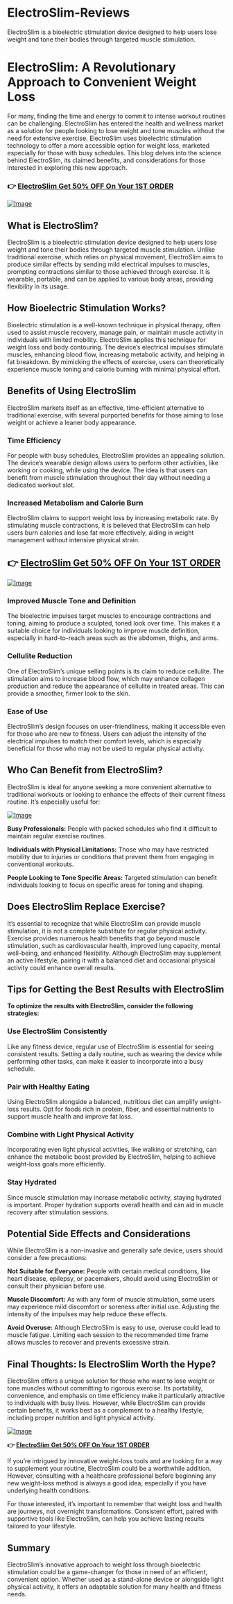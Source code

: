 # ElectroSlim-Reviews
ElectroSlim is a bioelectric stimulation device designed to help users lose weight and tone their bodies through targeted muscle stimulation.

# ElectroSlim: A Revolutionary Approach to Convenient Weight Loss

For many, finding the time and energy to commit to intense workout routines can be challenging. ElectroSlim has entered the health and wellness market as a solution for people looking to lose weight and tone muscles without the need for extensive exercise. ElectroSlim uses bioelectric stimulation technology to offer a more accessible option for weight loss, marketed especially for those with busy schedules. This blog delves into the science behind ElectroSlim, its claimed benefits, and considerations for those interested in exploring this new approach.

### **👉 [ElectroSlim Get 50% OFF On Your 1ST ORDER](https://tracking.getelectroslim-at.com/SH16c)**


[![Image](https://cdn.truegcloud.com/electroslim/images/danmike-90.webp)](https://tracking.getelectroslim-at.com/SH16c)

## What is ElectroSlim?

ElectroSlim is a bioelectric stimulation device designed to help users lose weight and tone their bodies through targeted muscle stimulation. Unlike traditional exercise, which relies on physical movement, ElectroSlim aims to produce similar effects by sending mild electrical impulses to muscles, prompting contractions similar to those achieved through exercise. It is wearable, portable, and can be applied to various body areas, providing flexibility in its usage.

## How Bioelectric Stimulation Works?

Bioelectric stimulation is a well-known technique in physical therapy, often used to assist muscle recovery, manage pain, or maintain muscle activity in individuals with limited mobility. 
ElectroSlim applies this technique for weight loss and body contouring. The device’s electrical impulses stimulate muscles, enhancing blood flow, increasing metabolic activity, and helping in fat breakdown. By mimicking the effects of exercise, users can theoretically experience muscle toning and calorie burning with minimal physical effort.

## Benefits of Using ElectroSlim
ElectroSlim markets itself as an effective, time-efficient alternative to traditional exercise, with several purported benefits for those aiming to lose weight or achieve a leaner body appearance.

### Time Efficiency

For people with busy schedules, ElectroSlim provides an appealing solution. The device’s wearable design allows users to perform other activities, like working or cooking, while using the device. The idea is that users can benefit from muscle stimulation throughout their day without needing a dedicated workout slot.

### Increased Metabolism and Calorie Burn

ElectroSlim claims to support weight loss by increasing metabolic rate. By stimulating muscle contractions, it is believed that ElectroSlim can help users burn calories and lose fat more effectively, aiding in weight management without intensive physical strain.

## **👉 [ElectroSlim Get 50% OFF On Your 1ST ORDER](https://tracking.getelectroslim-at.com/SH16c)**


[![Image](https://tgenics-cdn.s3.ap-southeast-1.amazonaws.com/electroslim/images/testimonials/t-03.webp)](https://tracking.getelectroslim-at.com/SH16c)

### Improved Muscle Tone and Definition

The bioelectric impulses target muscles to encourage contractions and toning, aiming to produce a sculpted, toned look over time. This makes it a suitable choice for individuals looking to improve muscle definition, especially in hard-to-reach areas such as the abdomen, thighs, and arms.

### Cellulite Reduction

One of ElectroSlim’s unique selling points is its claim to reduce cellulite. The stimulation aims to increase blood flow, which may enhance collagen production and reduce the appearance of cellulite in treated areas. This can provide a smoother, firmer look to the skin.

### Ease of Use

ElectroSlim’s design focuses on user-friendliness, making it accessible even for those who are new to fitness. Users can adjust the intensity of the electrical impulses to match their comfort levels, which is especially beneficial for those who may not be used to regular physical activity.

## Who Can Benefit from ElectroSlim?

ElectroSlim is ideal for anyone seeking a more convenient alternative to traditional workouts or looking to enhance the effects of their current fitness routine. It’s especially useful for:

[![Image](https://cdn.truegcloud.com/electroslim/bottle-images-lemonlime/20240610-ElectroSlim-LemonLime-1000px-6.png)](https://tracking.getelectroslim-at.com/SH16c)


**Busy Professionals:** People with packed schedules who find it difficult to maintain regular exercise routines.

**Individuals with Physical Limitations:** Those who may have restricted mobility due to injuries or conditions that prevent them from engaging in conventional workouts.

**People Looking to Tone Specific Areas:** Targeted stimulation can benefit individuals looking to focus on specific areas for toning and shaping.

## Does ElectroSlim Replace Exercise?
It’s essential to recognize that while ElectroSlim can provide muscle stimulation, it is not a complete substitute for regular physical activity. Exercise provides numerous health benefits that go beyond muscle stimulation, such as cardiovascular health, improved lung capacity, mental well-being, and enhanced flexibility. Although ElectroSlim may supplement an active lifestyle, pairing it with a balanced diet and occasional physical activity could enhance overall results.

## Tips for Getting the Best Results with ElectroSlim

**To optimize the results with ElectroSlim, consider the following strategies:**

### Use ElectroSlim Consistently
Like any fitness device, regular use of ElectroSlim is essential for seeing consistent results. Setting a daily routine, such as wearing the device while performing other tasks, can make it easier to incorporate into a busy schedule.

### Pair with Healthy Eating
Using ElectroSlim alongside a balanced, nutritious diet can amplify weight-loss results. Opt for foods rich in protein, fiber, and essential nutrients to support muscle health and improve fat loss.

### Combine with Light Physical Activity
Incorporating even light physical activities, like walking or stretching, can enhance the metabolic boost provided by ElectroSlim, helping to achieve weight-loss goals more efficiently.

### Stay Hydrated
Since muscle stimulation may increase metabolic activity, staying hydrated is important. Proper hydration supports overall health and can aid in muscle recovery after stimulation sessions.

## Potential Side Effects and Considerations

While ElectroSlim is a non-invasive and generally safe device, users should consider a few precautions:

**Not Suitable for Everyone:** People with certain medical conditions, like heart disease, epilepsy, or pacemakers, should avoid using ElectroSlim or consult their physician before use.

**Muscle Discomfort:** As with any form of muscle stimulation, some users may experience mild discomfort or soreness after initial use. Adjusting the intensity of the impulses may help reduce these effects.

**Avoid Overuse:** Although ElectroSlim is easy to use, overuse could lead to muscle fatigue. Limiting each session to the recommended time frame allows muscles to recover and prevents excessive strain.

## Final Thoughts: Is ElectroSlim Worth the Hype?

ElectroSlim offers a unique solution for those who want to lose weight or tone muscles without committing to rigorous exercise. Its portability, convenience, and emphasis on time efficiency make it particularly attractive to individuals with busy lives. However, while ElectroSlim can provide certain benefits, it works best as a complement to a healthy lifestyle, including proper nutrition and light physical activity.

[![Image](https://cdn.truegcloud.com/electroslim/images/danmike-45b.webp)](https://tracking.getelectroslim-at.com/SH16c)

**👉 [ElectroSlim Get 50% OFF On Your 1ST ORDER](https://tracking.getelectroslim-at.com/SH16c)**


If you’re intrigued by innovative weight-loss tools and are looking for a way to supplement your routine, ElectroSlim could be a worthwhile addition. However, consulting with a healthcare professional before beginning any new weight-loss method is always a good idea, especially if you have underlying health conditions.

For those interested, it’s important to remember that weight loss and health are journeys, not overnight transformations. Consistent effort, paired with supportive tools like ElectroSlim, can help you achieve lasting results tailored to your lifestyle.

## Summary

ElectroSlim’s innovative approach to weight loss through bioelectric stimulation could be a game-changer for those in need of an efficient, convenient option. Whether used as a stand-alone device or alongside light physical activity, it offers an adaptable solution for many health and fitness needs.


